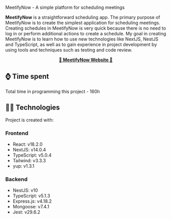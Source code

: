 MeetifyNow - A simple platform for scheduling meetings



**MeetifyNow** is a straightforward scheduling app. The primary purpose of MeetifyNow is to create the simplest application for scheduling meetings. Creating schedules in MeetifyNow is very quick because there is no need to log in or perform additional actions to create a schedule. My goal in creating MeetifyNow is to learn how to use new technologies like NextJS, NestJS and TypeScript, as well as to gain experience in project development by using tools and techniques such as testing and code review.

<div align="center" dir="auto">
<p dir="auto">
<strong>
<a href="https://meetifynow.com/">📅 MeetifyNow Website 📅</a>
</strong>
</p>
</div>

## ⌚ Time spent

Total time in programming this project - 160h


## 👨‍💻 Technologies

Project is created with:
### Frontend
* React: v18.2.0
* NextJS: v14.0.4
* TypeScript: v5.0.4
* Tailwind: v3.3.3
* yup: v1.3.1
### Backend
* NestJS: v10
* TypeScript: v5.1.3
* Express.js: v4.18.2
* Mongoose: v7.4.1
* Jest: v29.6.2


